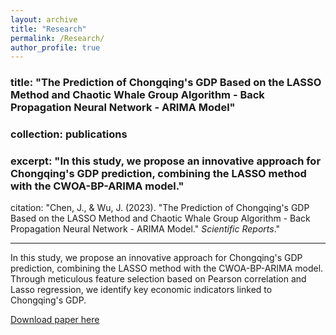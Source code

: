 ```yaml
---
layout: archive
title: "Research"
permalink: /Research/
author_profile: true
---
```

### title: "The Prediction of Chongqing's GDP Based on the LASSO Method and Chaotic Whale Group Algorithm - Back Propagation Neural Network - ARIMA Model"
### collection: publications
### excerpt: "In this study, we propose an innovative approach for Chongqing's GDP prediction, combining the LASSO method with the CWOA-BP-ARIMA model."

citation: "Chen, J., & Wu, J. (2023). \"The Prediction of Chongqing's GDP Based on the LASSO Method and Chaotic Whale Group Algorithm - Back Propagation Neural Network - ARIMA Model.\" <i>Scientific Reports</i>."

---

In this study, we propose an innovative approach for Chongqing's GDP prediction, combining the LASSO method with the CWOA-BP-ARIMA model. Through meticulous feature selection based on Pearson correlation and Lasso regression, we identify key economic indicators linked to Chongqing's GDP.

[Download paper here](http://ChenJuntao1.github.io/files/My%20paper1.pdf)
